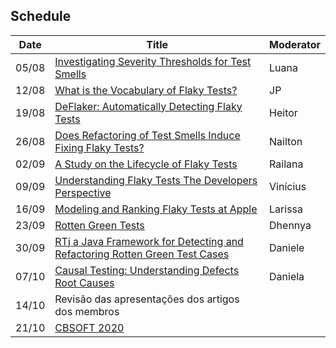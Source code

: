 ## Schedule

<table class="tg">
<thead>
  <tr>
    <th class="tg-0pky">Date</th>
    <th class="tg-0pky">Title</th>
    <th class="tg-0pky">Moderator</th>
  </tr>
</thead>
<tbody>
  <tr>
    <td class="tg-btxf">05/08</td>
    <td class="tg-btxf"><a href="https://zenodo.org/record/3744281" target="_blank" rel="noopener noreferrer">Investigating Severity Thresholds for Test Smells</a></td>
    <td class="tg-btxf">Luana</td>
  </tr>
  <tr>
    <td class="tg-0pky">12/08</td>
    <td class="tg-0pky"><a href="http://gustavopinto.org/lost+found/msr2020.pdf" target="_blank" rel="noopener noreferrer">What is the Vocabulary of Flaky Tests?</a></td>
    <td class="tg-0pky">JP</td>
  </tr>
  <tr>
    <td class="tg-btxf">19/08</td>
    <td class="tg-btxf"><a href="https://dl.acm.org/doi/10.1145/3180155.3180164" target="_blank" rel="noopener noreferrer">DeFlaker: Automatically Detecting Flaky Tests</a></td>
    <td class="tg-btxf">Heitor</td>
  </tr>
  <tr>
    <td class="tg-0pky">26/08</td>
    <td class="tg-0pky"><a href="https://dibt.unimol.it/staff/fpalomba/documents/C23.pdf" target="_blank" rel="noopener noreferrer">Does Refactoring of Test Smells Induce Fixing Flaky Tests?</a></td>
    <td class="tg-0pky">Nailton</td>
  </tr>
  <tr>
    <td class="tg-btxf">02/09</td>
    <td class="tg-btxf"><a href="http://mir.cs.illinois.edu/winglam/publications/2020/LamETAL20FaTB.pdf" target="_blank" rel="noopener noreferrer">A Study on the Lifecycle of Flaky Tests</a></td>
    <td class="tg-btxf">Railana</td>
  </tr>
  <tr>
    <td class="tg-0pky">09/09</td>
    <td class="tg-0pky"><a href="https://arxiv.org/pdf/1907.01466.pdf" target="_blank" rel="noopener noreferrer"> Understanding Flaky Tests The Developers Perspective </a></td>
    <td class="tg-0pky">Vinícius</td>
  </tr>
  <tr>
    <td class="tg-btxf">16/09</td>
    <td class="tg-btxf"><a href= "https://conf.researchr.org/details/icse-2020/icse-2020-Software-Engineering-in-Practice/2/Modeling-and-Ranking-Flaky-Tests-at-Apple" target="_blank" rel="noopener noreferrer">Modeling and Ranking Flaky Tests at Apple</a></td>
    <td class="tg-btxf">Larissa</td>
  </tr>
  <tr>
    <td class="tg-0pky">23/09</td>
    <td class="tg-0pky"><a href= "https://rmod.inria.fr/archives/papers/Delp19a-RottenGreenTests-ICSE2019.pdf" target="_blank" rel="noopener noreferrer">Rotten Green Tests</a></td>
    <td class="tg-0pky">Dhennya</td>
  </tr>
  <tr>
    <td class="tg-btxf">30/09</td>
    <td class="tg-btxf"><a href= "https://arxiv.org/abs/1912.07322" target="_blank" rel="noopener noreferrer">RTj a Java Framework for Detecting and Refactoring Rotten Green Test Cases</a></td>
    <td class="tg-btxf">Daniele</td>
  </tr>
  <tr>
    <td class="tg-0pky">07/10</td>
    <td class="tg-0pky"><a href= "https://arxiv.org/pdf/1809.06991.pdf" target="_blank" rel="noopener noreferrer">Causal Testing: Understanding Defects Root Causes</a></td>
    <td class="tg-0pky">Daniela</td>
  </tr>
  <tr>
    <td class="tg-btxf">14/10</td>
    <td class="tg-btxf">Revisão das apresentações dos artigos dos membros</td>
    <td class="tg-btxf"></td>
  </tr>
  <tr>
    <td class="tg-0pky">21/10</td>
    <td class="tg-0pky"><a href= "https://cbsoft2020.imd.ufrn.br/" target="_blank" rel="noopener noreferrer">CBSOFT 2020</a></td>
    <td class="tg-0pky"></td>
  </tr>
</tbody>
</table>

